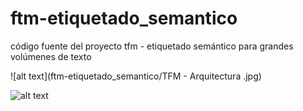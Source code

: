# ftm-etiquetado_semantico
código fuente del proyecto tfm - etiquetado semántico para grandes volúmenes de texto


![alt text](ftm-etiquetado_semantico/TFM - Arquitectura .jpg)

![alt text](https://github.com/eduarpar27/ftm-etiquetado_semantico/blob/master/TFM%20-%20Arquitectura%20.jpg)

